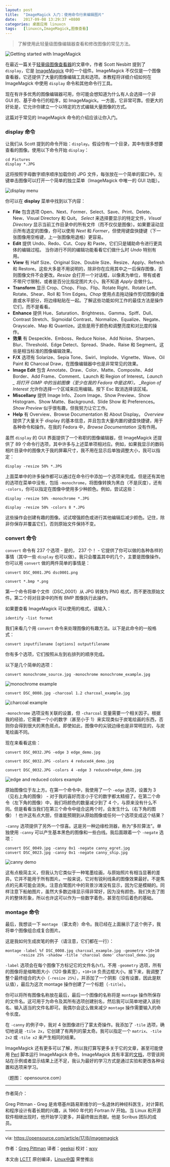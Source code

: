 ```yaml
---
layout: post
title:	"ImageMagick 入门：使用命令行来编辑图片"
date:	2017-09-08 13:29:37 +0800 
categories:	桌面应用 linuxcn 
tags:	[linuxcn,ImageMagick,图像查看]
---
```




> 
> 了解使用此轻量级图像编辑器查看和修改图像的常见方法。
> 
> 
> 


![Getting started with ImageMagick](/Asserts/Images/album/201709/08/132945zalli0apiaalll6l.png "Getting started with ImageMagick")


在最近一篇关于[轻量级图像查看器](https://opensource.com/article/17/7/4-lightweight-image-viewers-linux-desktop)的文章中，作者 Scott Nesbitt 提到了 `display`，它是 [ImageMagick](https://www.imagemagick.org/script/index.php) 中的一个组件。ImageMagick 不仅仅是一个图像查看器，它还提供了大量的图像编辑工具和选项。本教程将详细介绍如何在 ImageMagick 中使用 `display` 命令和其他命令行工具。


现在有许多优秀的图像编辑器可用，你可能会想知道为什么有人会选择一个非 GUI 的、基于命令行的程序，如 ImageMagick。一方面，它非常可靠。但更大的好处是，它允许你建立一个以特定的方式编辑大量图像的方式。


这篇对于常见的 ImageMagick 命令的介绍应该让你入门。


### display 命令


让我们从 Scott 提到的命令开始：`display`。假设你有一个目录，其中有很多想要查看的图像。使用以下命令开始 `display`：



```
cd Pictures
display *.JPG

```

这将按照字母数字顺序顺序加载你的 JPG 文件，每张放在一个简单的窗口中。左键单击图像可以打开一个简单的独立菜单（ImageMagick 中唯一的 GUI 功能）。


![display menu](/Asserts/Images/album/201709/08/132946bhqvih5wqtygfoiz.png "display menu")


你可以在 **display** 菜单中找到以下内容：


* **File** 包含选项 Open、Next、Former、Select、Save、Print、Delete、New、Visual Directory 和 Quit。 *Select* 来选择要显示的特定文件，*Visual Directory* 显示当前工作目录中的所有文件（而不仅仅是图像）。如果要滚动显示所有选定的图像，你可以使用 *Next* 和 *Former*，但使用键盘快捷键（下一张图像用空格键，上一张图像用退格）更容易。
* **Edit** 提供 Undo、Redo、Cut、Copy 和 Paste，它们只是辅助命令进行更具体的编辑过程。 当你进行不同的编辑功能看看它们做什么时 *Undo* 特别有用。
* **View** 有 Half Size、Original Size、Double Size、Resize、Apply、Refresh 和 Restore。这些大多是不用说明的，除非你在应用其中之一后保存图像，否则图像文件不会更改。*Resize* 会打开一个对话框，以像素为单位，带有或者不带尺寸限制，或者是百分比指定图片大小。我不知道 *Apply* 会做什么。
* **Transform** 显示 Crop、Chop、Flop、Flip、Rotate Right、Rotate Left、Rotate、Shear、Roll 和 Trim Edges。*Chop* 使用点击拖动操作剪切图像的垂直或水平部分，将边缘粘贴在一起。了解这些功能如何工作的最佳方法是操作它们，而不是看看。
* **Enhance** 提供 Hue、Saturation、Brightness、Gamma、Spiff、Dull、Contrast Stretch、Sigmoidal Contrast、Normalize、Equalize、Negate、Grayscale、Map 和 Quantize。这些是用于颜色和调整亮度和对比度的操作。
* **效果** 有 Despeckle、Emboss、Reduce Noise、Add Noise、Sharpen、Blur、Threshold、Edge Detect、Spread、Shade、Raise 和 Segment。这些是相当标准的图像编辑效果。
* **F/X** 选项有 Solarize、Sepia Tone、Swirl、Implode、Vignette、Wave、Oil Paint 和 Charcoal Draw，在图像编辑器中也是非常常见的效果。
* **Image Edit** 包含 Annotate、Draw、Color、Matte、Composite、Add Border、Add Frame、Comment、Launch 和 Region of Interest。*Launch \_ 将打开 GIMP 中的当前图像（至少在我的 Fedora 中是这样）。 \_Region of Interest* 允许你选择一个区域来应用编辑。按下 Esc 取消选择该区域。
* **Miscellany** 提供 Image Info、Zoom Image、Show Preview、Show Histogram、Show Matte、Background、Slide Show 和 Preferences。 *Show Preview* 似乎很有趣，但我努力让它工作。
* **Help** 有 Overview、Browse Documentation 和 About Display。 *Overview* 提供了大量关于 display 的基本信息，并且包含大量内置的键盘快捷键，用于各种命令和操作。在我的 Fedora 中，*Browse Documentation* 没有作用。


虽然 `display` 的 GUI 界面提供了一个称职的图像编辑器，但 ImageMagick 还提供了 89 个命令行选项，其中许多与上述菜单项相对应。例如，如果我显示的数码相片目录中的图像大于我的屏幕尺寸，我不用在显示后单独调整大小，我可以指定：



```
display -resize 50% *.JPG

```

上面菜单中的许多操作都可以通过在命令行中添加一个选项来完成。但是还有其他的选项在菜单中没有，包括 `-monochrome`，将图像转换为黑白（不是灰度），还有 `-colors`，你可以指定在图像中使用多少种颜色。例如，尝试这些：



```
display -resize 50% -monochrome *.JPG

```


```
display -resize 50% -colors 8 *.JPG

```

这些操作会创建有趣的图像。试试增强颜色或进行其他编辑后减少颜色。记住，除非你保存并覆盖它们，否则原始文件保持不变。


### convert 命令


`convert` 命令有 237 个选项 - 是的， 237 个！ - 它提供了你可以做的各种各样的事情（其中一些 `display` 也可以做）。我只会覆盖其中的几个，主要是图像操作。你可以用 `convert` 做的两件简单的事情是：



```
convert DSC_0001.JPG dsc0001.png

```


```
convert *.bmp *.png

```

第一个命令将单个文件（DSC\_0001）从 JPG 转换为 PNG 格式，而不更改原始文件。第二个将对目录中的所有 BMP 图像执行此操作。


如果要查看 ImageMagick 可以使用的格式，请输入：



```
identify -list format

```

我们来看几个用 `convert` 命令来处理图像的有趣方法。以下是此命令的一般格式：



```
convert inputfilename [options] outputfilename

```

你有多个选项，它们按照从左到右排列的顺序完成。


以下是几个简单的选项：



```
convert monochrome_source.jpg -monochrome monochrome_example.jpg

```

![monochrome example](/Asserts/Images/album/201709/08/132948t2lt12m32tzmi2tl.jpg "monochrome example")



```
convert DSC_0008.jpg -charcoal 1.2 charcoal_example.jpg

```

![charcoal example](/Asserts/Images/album/201709/08/133000zpvpxvd6crz4wzxp.jpg "charcoal example")


`-monochrome` 选项没有关联的设置，但 `-charcoal` 变量需要一个相关因子。根据我的经验，它需要一个小的数字（甚至小于 1）来实现类似于炭笔绘画的东西，否则你会得到很大的黑色斑点。即使如此，图像中的尖锐边缘也是非常明显的，与炭笔绘画不同。


现在来看看这些：



```
convert DSC_0032.JPG -edge 3 edge_demo.jpg

```


```
convert DSC_0032.JPG -colors 4 reduced4_demo.jpg

```


```
convert DSC_0032.JPG -colors 4 -edge 3 reduced+edge_demo.jpg

```

![edge and reduced colors example](/Asserts/Images/album/201709/08/133007rc9wcc7icbzr92l8.jpg "edge and reduced colors example")


原始图像位于左上方。在第一个命令中，我使用了一个 `-edge` 选项，设置为 3（见右上角的图像） - 对于我的喜好而言小于它的数字都太精细了。在第二个命令（左下角的图像）中，我们将颜色的数量减少到了 4 个，与原来没有什么不同。但是看看当我们在第三个命令中组合这两个时，会发生什么（右下角的图像）！也许这有点大胆，但谁能预期到从原始图像或任何一个选项变成这个结果？


`-canny` 选项提供了另外一个惊喜。这是另一种边缘检测器，称为“多阶算法”。单独使用 `-canny` 可以产生基本黑色的图像和一些白线。我后面跟着一个 `-negate` 选项：



```
convert DSC_0049.jpg -canny 0x1 -negate canny_egret.jpg
convert DSC_0023.jpg -canny 0x1 -negate canny_ship.jpg

```

![canny demo](/Asserts/Images/album/201709/08/133015u3k90x69kz50jkk0.jpg "canny demo")


这有点极简主义，但我认为它类似于一种笔墨绘画，与原始照片有相当显著的差异。它并不能用于所有图片。一般来说，它对有锐利线条的图像效果最好。不是焦点的元素可能会消失。注意白鹭图片中的背景沙滩没有显示，因为它是模糊的。同样注意下船舶图片，虽然大多数边缘显示得非常好，因为没有颜色，我们失去了图片的整体形象，所以也许这可以作为一些数字着色，甚至在印后着色的基础。


### montage 命令


最后，我想谈一下 `montage` （蒙太奇）命令。我已经在上面展示了这个例子，我将单个图像组合成复合图片。


这是我如何生成炭笔的例子（请注意，它们都在一行）：



```
montage -label %f DSC_0008.jpg charcoal_example.jpg -geometry +10+10
      -resize 25% -shadow -title 'charcoal demo' charcoal_demo.jpg

```

`-label` 选项会在每个图像下方标记它的文件名(`%f`)。不用 `-geometry` 选项，所有的图像将是缩略图大小（120 像素宽），`+10+10` 负责边框大小。接下来，我调整了整个最终组合的大小（`-resize 25%`），并添加了一个阴影（没有设置，因此是默认值），最后为这次 montage 操作创建了一个标题（`-title`）。


你可以将所有图像名称放在最后，最后一个图像的名称将是 `montage` 操作所保存的文件名。这可用于为命令及其所有选项创建别名，然后我可以简单地键入该别名、输入适当的文件名即可。我偶尔会这么做来减少 `montage` 操作需要输入的命令长度。


在 `-canny` 的例子中，我对 4 张图像进行了蒙太奇操作。我添加了 `-tile` 选项，确切地说是 `-tile 2x`，它创建了有两列的蒙太奇。我可以指定一个 `matrix`、`-tile 2x2` 或 `-tile x2` 来产生相同的结果。


ImageMagick 还有更多可以了解，所以我打算写更多关于它的文章，甚至可能使用 [Perl](https://opensource.com/sitewide-search?search_api_views_fulltext=perl) 脚本运行 ImageMagick 命令。ImageMagick 具有丰富的[文档](https://imagemagick.org/script/index.php)，尽管该网站在示例或者显示结果上还不足，我认为最好的学习方式是通过实验和更改各种设置和选项来学习。


（题图： opensource.com）




---


作者简介：


Greg Pittman - Greg 是肯塔基州路易斯维尔的一名退休的神经科医生，对计算机和程序设计有着长期的兴趣，从 1960 年代的 Fortran IV 开始。当 Linux 和开源软件相继出现时，他开始学习更多，并最终做出贡献。他是 Scribus 团队的成员。




---


via: <https://opensource.com/article/17/8/imagemagick>


作者：[Greg Pittman](https://opensource.com/users/greg-p) 译者：[geekpi](https://github.com/geekpi) 校对：[wxy](https://github.com/wxy)


本文由 [LCTT](https://github.com/LCTT/TranslateProject) 原创编译，[Linux中国](https://linux.cn/) 荣誉推出
